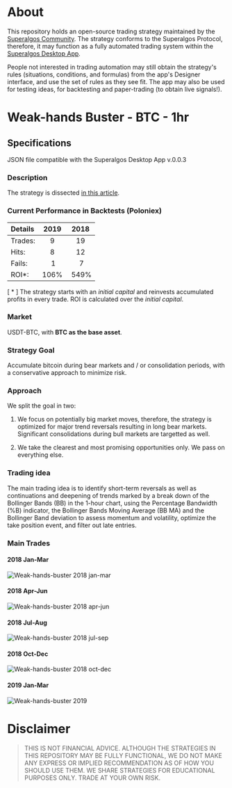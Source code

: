 # About
This repository holds an open-source trading strategy maintained by the [Superalgos Community](https://t.me/superalgoscommunity). The strategy conforms to the Superalgos Protocol, therefore, it may function as a fully automated trading system within the [Superalgos Desktop App](https://superalgos.org/tools-superalgos-desktop-app.shtml). 

People not interested in trading automation may still obtain the strategy's rules (situations, conditions, and formulas) from the app's Designer interface, and use the set of rules as they see fit. The app may also be used for testing ideas, for backtesting and paper-trading (to obtain live signals!).

# Weak-hands Buster - BTC - 1hr

## Specifications

JSON file compatible with the Superalgos Desktop App v.0.0.3

### Description

The strategy is dissected [in this article](https://hackernoon.com/how-to-increase-your-bitcoin-holdings-in-a-bear-market-part-1-kjwp2gwu).

### Current Performance in Backtests (Poloniex)

| Details | 2019 | 2018 |
| :--- | :---: | :---: |
| Trades: | 9 | 19 |
| Hits: | 8 | 12 |
| Fails: | 1 | 7 |
| ROI*: | 106% | 549% |

[ * ] The strategy starts with an *initial capital* and reinvests accumulated profits in every trade. ROI is calculated over the *initial capital*.

### Market

USDT-BTC, with **BTC as the base asset**.

### Strategy Goal

Accumulate bitcoin during bear markets and / or consolidation periods, with a conservative approach to minimize risk.

### Approach

We split the goal in two:

1. We focus on potentially big market moves, therefore, the strategy is optimized for major trend reversals resulting in long bear markets. Significant consolidations during bull markets are targetted as well.

2. We take the clearest and most promising opportunities only. We pass on everything else.

### Trading idea

The main trading idea is to identify short-term reversals as well as continuations and deepening of trends marked by a break down of the Bollinger Bands (BB) in the 1-hour chart, using the Percentage Bandwidth (%B) indicator, the Bollinger Bands Moving Average (BB MA) and the Bollinger Band deviation to assess momentum and volatility, optimize the take position event, and filter out late entries.

### Main Trades

#### 2018 Jan-Mar
![Weak-hands-buster 2018 jan-mar](https://user-images.githubusercontent.com/13994516/65391693-70c9f180-dd6c-11e9-92d4-fe496462ead0.png)

#### 2018 Apr-Jun
![Weak-hands-buster 2018 apr-jun](https://user-images.githubusercontent.com/13994516/65391728-f8176500-dd6c-11e9-95f4-5410ad4fd2be.png)

#### 2018 Jul-Aug
![Weak-hands-buster 2018 jul-sep](https://user-images.githubusercontent.com/13994516/65391760-27c66d00-dd6d-11e9-9c1b-4ce11d1ef1f8.png)

#### 2018 Oct-Dec
![Weak-hands-buster 2018 oct-dec](https://user-images.githubusercontent.com/13994516/65391772-517f9400-dd6d-11e9-8b16-e26f9694a5bf.png)

#### 2019 Jan-Mar
![Weak-hands-buster 2019](https://user-images.githubusercontent.com/13994516/65391566-f2208480-dd6a-11e9-82d4-4dc05e9a7e0a.png)

# Disclaimer

> THIS IS NOT FINANCIAL ADVICE. ALTHOUGH THE STRATEGIES IN THIS REPOSITORY MAY BE FULLY FUNCTIONAL, WE DO NOT MAKE ANY EXPRESS OR IMPLIED RECOMMENDATION AS OF HOW YOU SHOULD USE THEM. WE SHARE STRATEGIES FOR EDUCATIONAL PURPOSES ONLY. TRADE AT YOUR OWN RISK.

